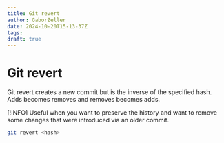 ```yaml
---
title: Git revert
author: GaborZeller
date: 2024-10-20T15-13-37Z
tags:
draft: true
---
```


# Git revert

Git revert creates a new commit but is the inverse of the specified hash. Adds becomes removes and removes becomes adds.

[!INFO] Useful when you want to preserve the history and want to remove some changes that were introduced via an older commit.

```sh
git revert <hash>
```
